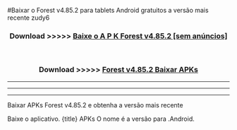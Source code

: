 #Baixar o Forest v4.85.2  para tablets Android gratuitos a versão mais recente zudy6


<div align="center">
<h3>Download >>>>> <a href="https://pt-web.web.app/?pt= Forest v4.85.2">Baixe o A P K Forest v4.85.2 [sem anúncios]</a></h3><br>

<h3>Download >>>>> <a href="https://pt-web.web.app/?pt= Forest v4.85.2">Forest v4.85.2 Baixar APKs</a></h3>
</div>

----------------------------------------------------------

----------------------------------------------------------

----------------------------------------------------------

Baixar APKs Forest v4.85.2 e obtenha a versão mais recente

Baixe o aplicativo. {title} APKs O nome é a versão para .Android.



